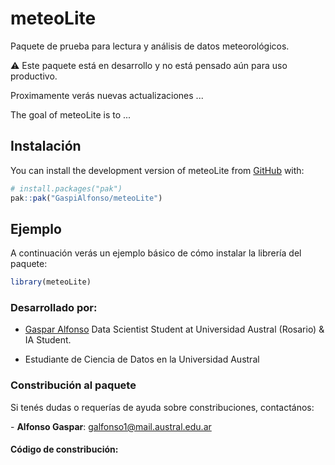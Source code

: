 
# meteoLite

Paquete de prueba para lectura y análisis de datos meteorológicos.

⚠️ Este paquete está en desarrollo y no está pensado aún para uso productivo. 

Proximamente verás nuevas actualizaciones ...

<!-- badges: start -->
<!-- badges: end -->

The goal of meteoLite is to ...

## Instalación

You can install the development version of meteoLite from [GitHub](https://github.com/) with:

``` r
# install.packages("pak")
pak::pak("GaspiAlfonso/meteoLite")
```

## Ejemplo

A continuación verás un ejemplo básico de cómo instalar la librería del paquete:

``` r
library(meteoLite)
```

### Desarrollado por:

- [Gaspar Alfonso](https://github.com/GaspiAlfonso)
  Data Scientist Student at Universidad Austral (Rosario) & IA Student. 
  
- []()
  Estudiante de Ciencia de Datos en la Universidad Austral
### Constribución al paquete

Si tenés dudas o requerías de ayuda sobre constribuciones, contactános:

\- **Alfonso Gaspar**: [galfonso1@mail.austral.edu.ar](mailto:galfonso1@mail.austral.edu.ar)

#### Código de constribución:

